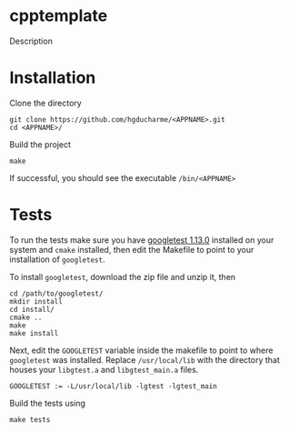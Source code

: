 # cpptemplate

Description

# Installation

Clone the directory

```
git clone https://github.com/hgducharme/<APPNAME>.git
cd <APPNAME>/
```

Build the project

```
make
```

If successful, you should see the executable `/bin/<APPNAME>`

# Tests

To run the tests make sure you have [googletest 1.13.0](https://github.com/google/googletest/releases/tag/v1.13.0) installed on your system and `cmake` installed, then edit the Makefile to point to your installation of `googletest`.

To install `googletest`, download the zip file and unzip it, then

```
cd /path/to/googletest/
mkdir install
cd install/
cmake ..
make
make install
```

Next, edit the `GOOGLETEST` variable inside the makefile to point to where `googletest` was installed. Replace `/usr/local/lib` with the directory that houses your `libgtest.a` and `libgtest_main.a` files.

```
GOOGLETEST := -L/usr/local/lib -lgtest -lgtest_main
```

Build the tests using

```
make tests
```
